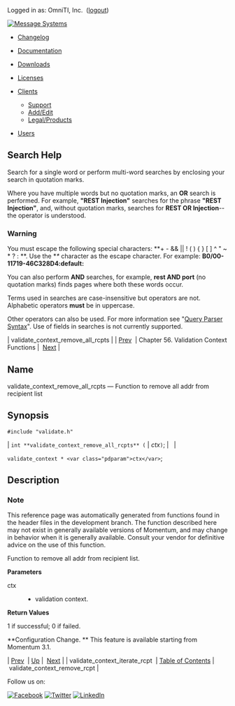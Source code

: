 Logged in as: OmniTI, Inc.  ([logout](https://support.messagesystems.com/logout.php))

[![Message Systems](https://support.messagesystems.com/images/ms-white205.png)](https://support.messagesystems.com/start.php) 

*   [Changelog](https://support.messagesystems.com/start.php?show=changelog)
*   [Documentation](https://support.messagesystems.com/docs/)
*   [Downloads](https://support.messagesystems.com/start.php)

*   [Licenses](https://support.messagesystems.com/license_summary.php)
*   <a href="">Clients</a>
    *   [Support](https://support.messagesystems.com/cs.php)
    *   [Add/Edit](https://support.messagesystems.com/edit_client.php)
    *   [Legal/Products](https://support.messagesystems.com/edit_products.php)
*   [Users](https://support.messagesystems.com/edit_customer.php)

## Search Help

Search for a single word or perform multi-word searches by enclosing your search in quotation marks.

Where you have multiple words but no quotation marks, an **OR** search is performed. For example, **"REST Injection"** searches for the phrase **"REST Injection"**, and, without quotation marks, searches for **REST OR Injection**--the operator is understood.

### Warning

You must escape the following special characters: **+ - && || ! ( ) { } [ ] ^ " ~ * ? : \**. Use the **\** character as the escape character. For example: **B0/00-11719-46C328D4\:default\:**

You can also perform **AND** searches, for example, **rest AND port** (no quotation marks) finds pages where both these words occur.

Terms used in searches are case-insensitive but operators are not. Alphabetic operators **must** be in uppercase.

Other operators can also be used. For more information see "[Query Parser Syntax](https://lucene.apache.org/core/old_versioned_docs/versions/3_0_0/queryparsersyntax.html)". Use of fields in searches is not currently supported.

| validate_context_remove_all_rcpts |
| [Prev](apis.validate_context_iterate_rcpt.php)  | Chapter 56. Validation Context Functions |  [Next](apis.validate_context_remove_rcpt.php) |

<a name="apis.validate_context_remove_all_rcpts"></a>
## Name

validate_context_remove_all_rcpts — Function to remove all addr from recipient list

## Synopsis

`#include "validate.h"`

| `int **validate_context_remove_all_rcpts** (` | <var class="pdparam">ctx</var>`)`; |   |

`validate_context * <var class="pdparam">ctx</var>`;<a name="idp37063360"></a>
## Description

### Note

This reference page was automatically generated from functions found in the header files in the development branch. The function described here may not exist in generally available versions of Momentum, and may change in behavior when it is generally available. Consult your vendor for definitive advice on the use of this function.

Function to remove all addr from recipient list.

**Parameters**

<dl class="variablelist">

<dt>ctx</dt>

<dd>

- validation context.

</dd>

</dl>

**Return Values**

1 if successful; 0 if failed.

**Configuration Change. ** This feature is available starting from Momentum 3.1.

| [Prev](apis.validate_context_iterate_rcpt.php)  | [Up](validate.php) |  [Next](apis.validate_context_remove_rcpt.php) |
| validate_context_iterate_rcpt  | [Table of Contents](index.php) |  validate_context_remove_rcpt |

Follow us on:

[![Facebook](https://support.messagesystems.com/images/icon-facebook.png)](http://www.facebook.com/messagesystems) [![Twitter](https://support.messagesystems.com/images/icon-twitter.png)](http://twitter.com/#!/MessageSystems) [![LinkedIn](https://support.messagesystems.com/images/icon-linkedin.png)](http://www.linkedin.com/company/message-systems)